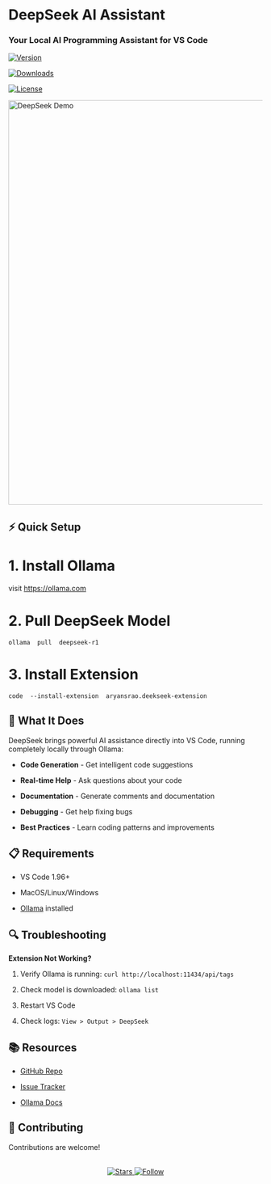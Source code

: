 

<h1>DeepSeek AI Assistant</h1>

<h3>Your Local AI Programming Assistant for VS Code</h3>

  

[![Version](https://img.shields.io/visual-studio-marketplace/v/aryansrao.deekseek-extension?color=blue&style=for-the-badge)](https://marketplace.visualstudio.com/items?itemName=aryansrao.deekseek-extension)

[![Downloads](https://img.shields.io/visual-studio-marketplace/d/aryansrao.deekseek-extension?style=for-the-badge)](https://marketplace.visualstudio.com/items?itemName=aryansrao.deekseek-extension)

[![License](https://img.shields.io/github/license/aryansrao/deekseek-extension?style=for-the-badge)](LICENSE)

  

<img  src="media/demo.mov"  alt="DeepSeek Demo"  width="800" />

</div>

  

## ⚡ Quick Setup

  



# 1. Install Ollama

visit https://ollama.com

  

# 2. Pull DeepSeek Model
```
ollama  pull  deepseek-r1
```

# 3. Install Extension
```
code  --install-extension  aryansrao.deekseek-extension
```


  

## 🎯 What It Does

  

DeepSeek brings powerful AI assistance directly into VS Code, running completely locally through Ollama:

  

-  **Code Generation** - Get intelligent code suggestions

-  **Real-time Help** - Ask questions about your code

-  **Documentation** - Generate comments and documentation

-  **Debugging** - Get help fixing bugs

-  **Best Practices** - Learn coding patterns and improvements

  

## 📋 Requirements

  

- VS Code 1.96+

- MacOS/Linux/Windows

- [Ollama](https://ollama.com) installed

  

## 🔍 Troubleshooting

  

**Extension Not Working?**

1. Verify Ollama is running: `curl http://localhost:11434/api/tags`

2. Check model is downloaded: `ollama list`

3. Restart VS Code

4. Check logs: `View > Output > DeepSeek`

  

## 📚 Resources

  

- [GitHub Repo](https://github.com/aryansrao/deepseek-extension)

- [Issue Tracker](https://github.com/aryansrao/deepseek-extension/issues)

- [Ollama Docs](https://ollama.com/docs)


## 🤝 Contributing

  

Contributions are welcome!

  

<div  align="center">
<br>
<a  href="https://github.com/aryansrao/deepseek-extension/stargazers">
<img  src="https://img.shields.io/github/stars/aryansrao/deepseek-extension?style=social"  alt="Stars" />
</a>
<a  href="https://github.com/aryansrao">
<img  src="https://img.shields.io/github/followers/aryansrao?style=social"  alt="Follow" />
</div>